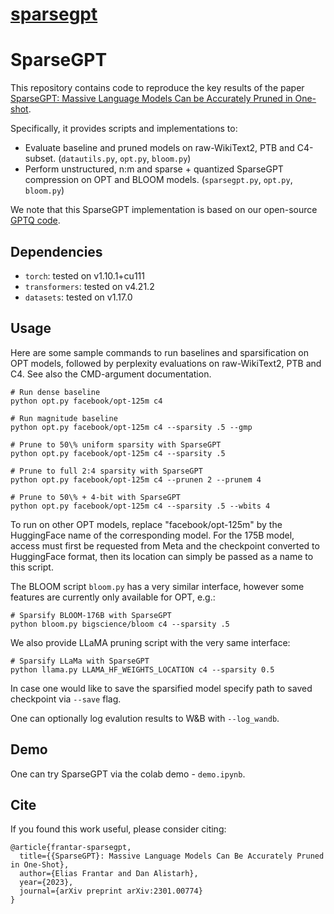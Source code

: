 # [sparsegpt](https://github.com/IST-DASLab/sparsegpt)

# SparseGPT

This repository contains code to reproduce the key results of the paper [SparseGPT: Massive Language Models Can be Accurately Pruned in One-shot](https://arxiv.org/abs/2301.00774).

Specifically, it provides scripts and implementations to:

* Evaluate baseline and pruned models on raw-WikiText2, PTB and C4-subset. (`datautils.py`, `opt.py`, `bloom.py`) 
* Perform unstructured, n:m and sparse + quantized SparseGPT compression on OPT and BLOOM models. (`sparsegpt.py`, `opt.py`, `bloom.py`)

We note that this SparseGPT implementation is based on our open-source [GPTQ code](https://github.com/IST-DASLab/gptq). 

## Dependencies

* `torch`: tested on v1.10.1+cu111
* `transformers`: tested on v4.21.2
* `datasets`: tested on v1.17.0

## Usage

Here are some sample commands to run baselines and sparsification on OPT models, followed by perplexity evaluations on raw-WikiText2, PTB and C4.
See also the CMD-argument documentation.

```
# Run dense baseline
python opt.py facebook/opt-125m c4

# Run magnitude baseline
python opt.py facebook/opt-125m c4 --sparsity .5 --gmp

# Prune to 50\% uniform sparsity with SparseGPT
python opt.py facebook/opt-125m c4 --sparsity .5

# Prune to full 2:4 sparsity with SparseGPT
python opt.py facebook/opt-125m c4 --prunen 2 --prunem 4

# Prune to 50\% + 4-bit with SparseGPT
python opt.py facebook/opt-125m c4 --sparsity .5 --wbits 4
```

To run on other OPT models, replace "facebook/opt-125m" by the HuggingFace name of the corresponding model.
For the 175B model, access must first be requested from Meta and the checkpoint converted to HuggingFace format, then its location can simply be passed as a name to this script.

The BLOOM script `bloom.py` has a very similar interface, however some features are currently only available for OPT, e.g.:

```
# Sparsify BLOOM-176B with SparseGPT
python bloom.py bigscience/bloom c4 --sparsity .5
```

We also provide LLaMA pruning script with the very same interface:

```
# Sparsify LLaMa with SparseGPT
python llama.py LLAMA_HF_WEIGHTS_LOCATION c4 --sparsity 0.5
```

In case one would like to save the sparsified model specify path to saved checkpoint via  `--save` flag.

One can optionally log evalution results to W&B with `--log_wandb`. 

## Demo

One can try SparseGPT via the colab demo - `demo.ipynb`. 

## Cite

If you found this work useful, please consider citing:

```
@article{frantar-sparsegpt,
  title={{SparseGPT}: Massive Language Models Can Be Accurately Pruned in One-Shot}, 
  author={Elias Frantar and Dan Alistarh},
  year={2023},
  journal={arXiv preprint arXiv:2301.00774}
}
```
